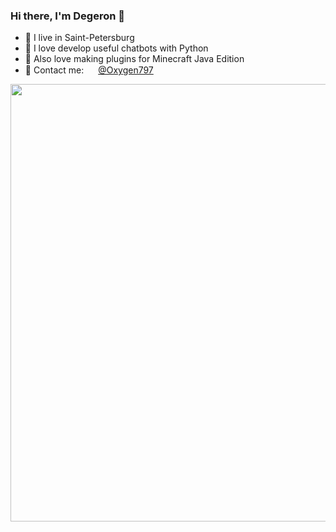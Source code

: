 ### Hi there, I'm Degeron 👋
* 🌇 I live in Saint-Petersburg
* 🐍 I love develop useful chatbots with Python
* 🎲 Also love making plugins for Minecraft Java Edition
* 💬 Contact me: <img src="https://user-images.githubusercontent.com/90723848/227716121-c4f6bef2-6dfa-446e-a143-24e74f748837.png" width="15"> [@Oxygen797](https://t.me/Oxygen797)
<img src="https://user-images.githubusercontent.com/90723848/227716444-564b3bde-5de9-47fe-b1c2-cb0ae88aecbc.png" width="700">
